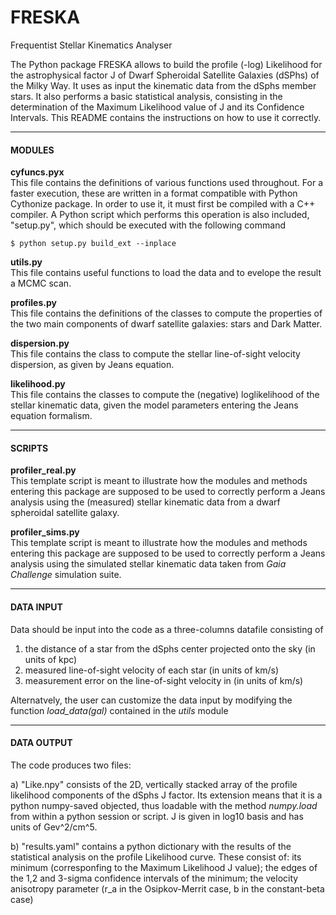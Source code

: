 # FRESKA
Frequentist Stellar Kinematics Analyser

The Python package FRESKA allows to build the profile (-log) Likelihood for the astrophysical factor J of Dwarf Spheroidal 
Satellite Galaxies (dSPhs) of the Milky Way. It uses as input the kinematic data from the dSphs member stars. It also performs 
a basic statistical analysis, consisting in the determination of the Maximum Likelihood value of J and its Confidence Intervals. 
This README contains the instructions on how to use it correctly.

-------------------------------------------------------------------------------------------------------------------------------

#### MODULES

**cyfuncs.pyx**  
This file contains the definitions of various functions used throughout. For a faster execution, these are written in a format 
compatible with Python Cythonize package. In order to use it, it must first be compiled with a C++ compiler. A Python script 
which performs this operation is also included, "setup.py", which should be executed with the following command

`$ python setup.py build_ext --inplace`

**utils.py**  
This file contains useful functions to load the data and to evelope the result a MCMC scan.

**profiles.py**  
This file contains the definitions of the classes to compute the properties of the two main components of dwarf satellite 
galaxies: stars and Dark Matter.

**dispersion.py**  
This file contains the class to compute the stellar line-of-sight velocity dispersion, as given by Jeans equation.

**likelihood.py**  
This file contains the classes to compute the (negative) loglikelihood of the stellar kinematic data, given the model 
parameters entering the Jeans equation formalism.

-------------------------------------------------------------------------------------------------------------------------------

#### SCRIPTS

**profiler\_real.py**  
This template script is meant to illustrate how the modules and methods entering this package are supposed to be used to 
correctly perform a Jeans analysis using the (measured) stellar kinematic data from a dwarf spheroidal satellite galaxy.

**profiler\_sims.py**  
This template script is meant to illustrate how the modules and methods entering this package are supposed to be used to 
correctly perform a Jeans analysis using the simulated stellar kinematic data taken from _Gaia Challenge_ simulation suite.

-------------------------------------------------------------------------------------------------------------------------------

#### DATA INPUT  

Data should be input into the code as a three-columns datafile consisting of

1) the distance of a star from the dSphs center projected onto the sky (in units of kpc)
2) measured line-of-sight velocity of each star (in units of km/s)
3) measurement error on the line-of-sight velocity in (in units of km/s)

Alternatvely, the user can customize the data input by modifying the function *load_data(gal)* contained in the *utils* module 

-------------------------------------------------------------------------------------------------------------------------------

#### DATA OUTPUT  

The code produces two files:

a) "Like.npy" consists of the 2D, vertically stacked array of the profile likelihood components of the dSphs J factor. Its 
extension means that it is a python numpy-saved objected, thus loadable with the method *numpy.load* from within a python 
session or script. J is given in log10 basis and has units of Gev^2/cm^5. 

b) "results.yaml" contains a python dictionary with the results of the statistical analysis on the profile Likelihood curve. 
These consist of: its minimum (corresponfing to the Maximum Likelihood J value); the edges of the 1,2 and 3-sigma confidence 
intervals of the minimum; the velocity anisotropy parameter (r_a in the Osipkov-Merrit case, b in the constant-beta case) 

